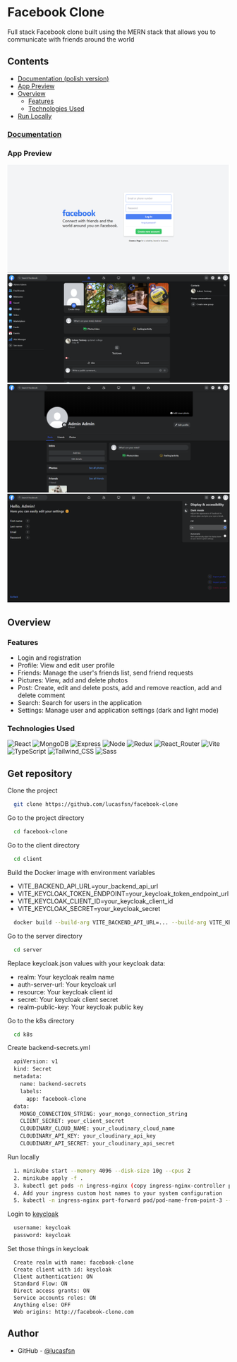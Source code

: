 # Facebook Clone

Full stack Facebook clone built using the MERN stack that allows you to communicate with friends around the world

## Contents

- [Documentation (polish version)](#documentation)
- [App Preview](#app-preview)
- [Overview](#overview)
  - [Features](#features)
  - [Technologies Used](#technologies-used)
- [Run Locally](#get-repository)

### [Documentation](https://github.com/lucasfsn/fb-clone-ug/tree/main/docs)

### App Preview

![Login](./preview/login.png)
![Home](./preview/home.png)
![Profile](./preview/profile.png)
![Settings](./preview/settings.png)

## Overview

### Features

- Login and registration
- Profile: View and edit user profile
- Friends: Manage the user's friends list, send friend requests
- Pictures: View, add and delete photos
- Post: Create, edit and delete posts, add and remove reaction, add and delete comment
- Search: Search for users in the application
- Settings: Manage user and application settings (dark and light mode)

### Technologies Used

![React](https://img.shields.io/badge/React-20232A?style=for-the-badge&logo=react&logoColor=61DAFB)
![MongoDB](https://img.shields.io/badge/MongoDB-4EA94B?style=for-the-badge&logo=mongodb&logoColor=white)
![Express](https://img.shields.io/badge/Express%20js-000000?style=for-the-badge&logo=express&logoColor=white)
![Node](https://img.shields.io/badge/ts--node-3178C6?style=for-the-badge&logo=ts-node&logoColor=white)
![Redux](https://img.shields.io/badge/Redux-593D88?style=for-the-badge&logo=redux&logoColor=white)
![React_Router](https://img.shields.io/badge/React_Router-CA4245?style=for-the-badge&logo=react-router&logoColor=white)
![Vite](https://img.shields.io/badge/Vite-B73BFE?style=for-the-badge&logo=vite&logoColor=FFD62E)
![TypeScript](https://img.shields.io/badge/TypeScript-007ACC?style=for-the-badge&logo=typescript&logoColor=white)
![Tailwind_CSS](https://img.shields.io/badge/Tailwind_CSS-38B2AC?style=for-the-badge&logo=tailwind-css&logoColor=white)
![Sass](https://img.shields.io/badge/Sass-CC6699?style=for-the-badge&logo=sass&logoColor=white)

## Get repository

Clone the project

```bash
  git clone https://github.com/lucasfsn/facebook-clone
```

Go to the project directory

```bash
  cd facebook-clone
```

Go to the client directory

```bash
  cd client
```

Build the Docker image with environment variables

- VITE_BACKEND_API_URL=your_backend_api_url
- VITE_KEYCLOAK_TOKEN_ENDPOINT=your_keycloak_token_endpoint_url
- VITE_KEYCLOAK_CLIENT_ID=your_keycloak_client_id
- VITE_KEYCLOAK_SECRET=your_keycloak_secret

```bash
  docker build --build-arg VITE_BACKEND_API_URL=... --build-arg VITE_KEYCLOAK_TOKEN_ENDPOINT=... --build-arg VITE_KEYCLOAK_CLIENT_ID=... --build-arg VITE_KEYCLOAK_SECRET=... -t your_image:tag  .
```

Go to the server directory

```bash
  cd server
```

Replace keycloak.json values with your keycloak data:

- realm: Your keycloak realm name
- auth-server-url: Your keycloak url
- resource: Your keycloak client id
- secret: Your keycloak client secret
- realm-public-key: Your keycloak public key

Go to the k8s directory

```bash
  cd k8s
```

Create backend-secrets.yml

```bash
  apiVersion: v1
  kind: Secret
  metadata:
    name: backend-secrets
    labels:
      app: facebook-clone
  data:
    MONGO_CONNECTION_STRING: your_mongo_connection_string
    CLIENT_SECRET: your_client_secret
    CLOUDINARY_CLOUD_NAME: your_cloudinary_cloud_name
    CLOUDINARY_API_KEY: your_cloudinary_api_key
    CLOUDINARY_API_SECRET: your_cloudinary_api_secret
```

Run locally

```bash
  1. minikube start --memory 4096 --disk-size 10g --cpus 2
  2. minikube apply -f .
  3. kubectl get pods -n ingress-nginx (copy ingress-nginx-controller pod full name)
  4. Add your ingress custom host names to your system configuration
  5. kubectl -n ingress-nginx port-forward pod/pod-name-from-point-3 --address 0.0.0.0 80:80 443:443
```

Login to [keycloak](http://keycloak.facebook-clone.com)

```bash
  username: keycloak
  password: keycloak
```

Set those things in keycloak

```bask
  Create realm with name: facebook-clone
  Create client with id: keycloak
  Client authentication: ON
  Standard Flow: ON
  Direct access grants: ON
  Service accounts roles: ON
  Anything else: OFF
  Web origins: http://facebook-clone.com
```

## Author

- GitHub - [@lucasfsn](https://github.com/lucasfsn)
